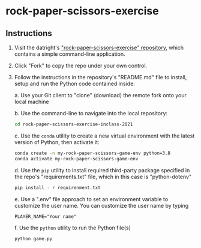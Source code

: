 # rock-paper-scissors-exercise

## Instructions

  1. Visit the datright's ["rock-paper-scissors-exercise" repository](https://github.com/datright/rock-paper-scissors-exercise), which contains a simple command-line application. 

  2. Click "Fork" to copy the repo under your own control. 

  3. Follow the instructions in the repository's "README.md" file to install, setup and run the Python code contained inside:

     a. Use your Git client to "clone" (download) the remote fork onto your local machine 

     b. Use the command-line to navigate into the local repository:
     ```sh
     cd rock-paper-scissors-exercise-inclass-2021
     ```

     c. Use the `conda` utility to create a new virtual environment with the latest version of Python, then activate it: 
     ```sh
     conda create -n my-rock-paper-scissors-game-env python=3.8
     conda activate my-rock-paper-scissors-game-env
     ```

     d. Use the `pip` utility to install required third-party package specified in the repo's "requirements.txt" file, which in this case is "python-dotenv"
     ```sh
     pip install - r requirenment.txt
     ```

     e. Use a ".env" file approach to set an environment variable to customize the user name. You can customize the user name by typing 
     ```
     PLAYER_NAME="Your name"
     ```

     f. Use the `python` utility to run the Python file(s)
     ```
     python game.py
     ```